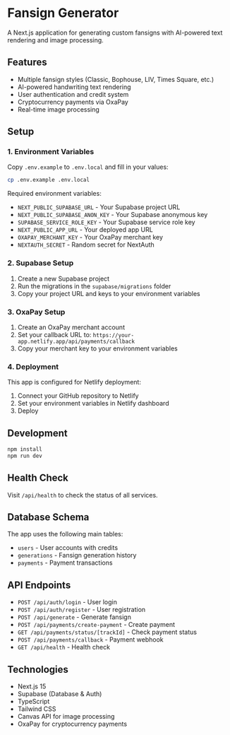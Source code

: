 # Fansign Generator

A Next.js application for generating custom fansigns with AI-powered text rendering and image processing.

## Features

- Multiple fansign styles (Classic, Bophouse, LIV, Times Square, etc.)
- AI-powered handwriting text rendering
- User authentication and credit system
- Cryptocurrency payments via OxaPay
- Real-time image processing

## Setup

### 1. Environment Variables

Copy `.env.example` to `.env.local` and fill in your values:

```bash
cp .env.example .env.local
```

Required environment variables:
- `NEXT_PUBLIC_SUPABASE_URL` - Your Supabase project URL
- `NEXT_PUBLIC_SUPABASE_ANON_KEY` - Your Supabase anonymous key
- `SUPABASE_SERVICE_ROLE_KEY` - Your Supabase service role key
- `NEXT_PUBLIC_APP_URL` - Your deployed app URL
- `OXAPAY_MERCHANT_KEY` - Your OxaPay merchant key
- `NEXTAUTH_SECRET` - Random secret for NextAuth

### 2. Supabase Setup

1. Create a new Supabase project
2. Run the migrations in the `supabase/migrations` folder
3. Copy your project URL and keys to your environment variables

### 3. OxaPay Setup

1. Create an OxaPay merchant account
2. Set your callback URL to: `https://your-app.netlify.app/api/payments/callback`
3. Copy your merchant key to your environment variables

### 4. Deployment

This app is configured for Netlify deployment:

1. Connect your GitHub repository to Netlify
2. Set your environment variables in Netlify dashboard
3. Deploy

## Development

```bash
npm install
npm run dev
```

## Health Check

Visit `/api/health` to check the status of all services.

## Database Schema

The app uses the following main tables:
- `users` - User accounts with credits
- `generations` - Fansign generation history
- `payments` - Payment transactions

## API Endpoints

- `POST /api/auth/login` - User login
- `POST /api/auth/register` - User registration
- `POST /api/generate` - Generate fansign
- `POST /api/payments/create-payment` - Create payment
- `GET /api/payments/status/[trackId]` - Check payment status
- `POST /api/payments/callback` - Payment webhook
- `GET /api/health` - Health check

## Technologies

- Next.js 15
- Supabase (Database & Auth)
- TypeScript
- Tailwind CSS
- Canvas API for image processing
- OxaPay for cryptocurrency payments